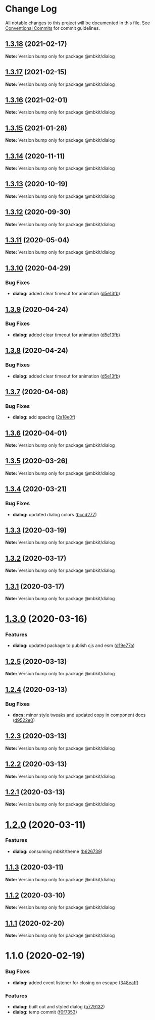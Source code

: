 # Change Log

All notable changes to this project will be documented in this file.
See [Conventional Commits](https://conventionalcommits.org) for commit guidelines.

## [1.3.18](https://github.com/mindbody/mbkit/compare/@mbkit/dialog@1.3.17...@mbkit/dialog@1.3.18) (2021-02-17)

**Note:** Version bump only for package @mbkit/dialog





## [1.3.17](https://github.com/mindbody/mbkit/compare/@mbkit/dialog@1.3.16...@mbkit/dialog@1.3.17) (2021-02-15)

**Note:** Version bump only for package @mbkit/dialog





## [1.3.16](https://github.com/mindbody/mbkit/compare/@mbkit/dialog@1.3.14...@mbkit/dialog@1.3.16) (2021-02-01)

**Note:** Version bump only for package @mbkit/dialog





## [1.3.15](https://github.com/mindbody/mbkit/compare/@mbkit/dialog@1.3.14...@mbkit/dialog@1.3.15) (2021-01-28)

**Note:** Version bump only for package @mbkit/dialog





## [1.3.14](https://github.com/mindbody/mbkit/compare/@mbkit/dialog@1.3.13...@mbkit/dialog@1.3.14) (2020-11-11)

**Note:** Version bump only for package @mbkit/dialog





## [1.3.13](https://github.com/mindbody/mbkit/compare/@mbkit/dialog@1.3.13...@mbkit/dialog@1.3.13) (2020-10-19)

**Note:** Version bump only for package @mbkit/dialog





## [1.3.12](https://github.com/mindbody/mbkit/compare/@mbkit/dialog@1.3.11...@mbkit/dialog@1.3.12) (2020-09-30)

**Note:** Version bump only for package @mbkit/dialog





## [1.3.11](https://github.com/mindbody/design-system/compare/@mbkit/dialog@1.3.10...@mbkit/dialog@1.3.11) (2020-05-04)

**Note:** Version bump only for package @mbkit/dialog





## [1.3.10](https://github.com/mindbody/design-system/compare/@mbkit/dialog@1.3.7...@mbkit/dialog@1.3.10) (2020-04-29)


### Bug Fixes

* **dialog:** added clear timeout for animation ([d5e13fb](https://github.com/mindbody/design-system/commit/d5e13fbc5838576885072a5b30d5ae05847d0623))





## [1.3.9](https://github.com/mindbody/design-system/compare/@mbkit/dialog@1.3.7...@mbkit/dialog@1.3.9) (2020-04-24)


### Bug Fixes

* **dialog:** added clear timeout for animation ([d5e13fb](https://github.com/mindbody/design-system/commit/d5e13fbc5838576885072a5b30d5ae05847d0623))





## [1.3.8](https://github.com/mindbody/design-system/compare/@mbkit/dialog@1.3.7...@mbkit/dialog@1.3.8) (2020-04-24)


### Bug Fixes

* **dialog:** added clear timeout for animation ([d5e13fb](https://github.com/mindbody/design-system/commit/d5e13fbc5838576885072a5b30d5ae05847d0623))





## [1.3.7](https://github.com/mindbody/mbkit/compare/@mbkit/dialog@1.3.6...@mbkit/dialog@1.3.7) (2020-04-08)


### Bug Fixes

* **dialog:** add spacing ([2a18e0f](https://github.com/mindbody/mbkit/commit/2a18e0f8240b60a1c873520184344aa175bfbfe8))





## [1.3.6](https://github.com/mindbody/design-system/compare/@mbkit/dialog@1.3.5...@mbkit/dialog@1.3.6) (2020-04-01)

**Note:** Version bump only for package @mbkit/dialog





## [1.3.5](https://github.com/mindbody/design-system/compare/@mbkit/dialog@1.3.4...@mbkit/dialog@1.3.5) (2020-03-26)

**Note:** Version bump only for package @mbkit/dialog





## [1.3.4](https://github.com/mindbody/design-system/compare/@mbkit/dialog@1.3.3...@mbkit/dialog@1.3.4) (2020-03-21)


### Bug Fixes

* **dialog:** updated dialog colors ([bccd277](https://github.com/mindbody/design-system/commit/bccd277064c24ed213d6ac526917cb59491501d0))





## [1.3.3](https://github.com/mindbody/design-system/compare/@mbkit/dialog@1.3.2...@mbkit/dialog@1.3.3) (2020-03-19)

**Note:** Version bump only for package @mbkit/dialog





## [1.3.2](https://github.com/mindbody/mbkit/compare/@mbkit/dialog@1.3.1...@mbkit/dialog@1.3.2) (2020-03-17)

**Note:** Version bump only for package @mbkit/dialog





## [1.3.1](https://github.com/mindbody/design-system/compare/@mbkit/dialog@1.3.0...@mbkit/dialog@1.3.1) (2020-03-17)

**Note:** Version bump only for package @mbkit/dialog





# [1.3.0](https://github.com/mindbody/design-system/compare/@mbkit/dialog@1.2.5...@mbkit/dialog@1.3.0) (2020-03-16)


### Features

* **dialog:** updated package to publish cjs and esm ([d19e77a](https://github.com/mindbody/design-system/commit/d19e77a15e86e09c2c9e074ec027cc0b2a4fd636))





## [1.2.5](https://github.com/mindbody/design-system/compare/@mbkit/dialog@1.2.4...@mbkit/dialog@1.2.5) (2020-03-13)

**Note:** Version bump only for package @mbkit/dialog





## [1.2.4](https://github.com/mindbody/design-system/compare/@mbkit/dialog@1.2.3...@mbkit/dialog@1.2.4) (2020-03-13)


### Bug Fixes

* **docs:** minor style tweaks and updated copy in component docs ([d9522e0](https://github.com/mindbody/design-system/commit/d9522e0f1470800e3103793208e24a84739a5888))





## [1.2.3](https://github.com/mindbody/design-system/compare/@mbkit/dialog@1.2.2...@mbkit/dialog@1.2.3) (2020-03-13)

**Note:** Version bump only for package @mbkit/dialog





## [1.2.2](https://github.com/mindbody/design-system/compare/@mbkit/dialog@1.2.1...@mbkit/dialog@1.2.2) (2020-03-13)

**Note:** Version bump only for package @mbkit/dialog





## [1.2.1](https://github.com/mindbody/design-system/compare/@mbkit/dialog@1.2.0...@mbkit/dialog@1.2.1) (2020-03-13)

**Note:** Version bump only for package @mbkit/dialog





# [1.2.0](https://github.com/mindbody/design-system/compare/@mbkit/dialog@1.1.3...@mbkit/dialog@1.2.0) (2020-03-11)


### Features

* **dialog:** consuming mbkit/theme ([b626739](https://github.com/mindbody/design-system/commit/b62673981892d219f741e3c828158cfea956e8fb))





## [1.1.3](https://github.com/mindbody/design-system/compare/@mbkit/dialog@1.1.2...@mbkit/dialog@1.1.3) (2020-03-11)

**Note:** Version bump only for package @mbkit/dialog





## [1.1.2](https://github.com/mindbody/design-system/compare/@mbkit/dialog@1.1.1...@mbkit/dialog@1.1.2) (2020-03-10)

**Note:** Version bump only for package @mbkit/dialog





## [1.1.1](https://github.com/mindbody/design-system/compare/@mbkit/dialog@1.1.0...@mbkit/dialog@1.1.1) (2020-02-20)

**Note:** Version bump only for package @mbkit/dialog





# 1.1.0 (2020-02-19)


### Bug Fixes

* **dialog:** added event listener for closing on escape ([348eaff](https://github.com/mindbody/design-system/commit/348eaff0893fb27d757e23a1e3947fa749cc4a91))


### Features

* **dialog:** built out and styled dialog ([b779132](https://github.com/mindbody/design-system/commit/b779132c4e2c55b564d95d77a598d44d4bd3d475))
* **dialog:** temp commit ([f0f7353](https://github.com/mindbody/design-system/commit/f0f7353632cfed5ac5f97803610e06db167e89ce))
